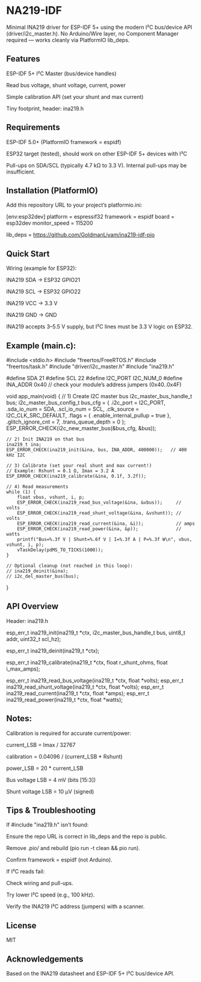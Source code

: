 # NA219-IDF

Minimal INA219 driver for ESP-IDF 5+ using the modern I²C bus/device API (driver/i2c_master.h).
No Arduino/Wire layer, no Component Manager required — works cleanly via PlatformIO lib_deps.

## Features

ESP-IDF 5+ I²C Master (bus/device handles)

Read bus voltage, shunt voltage, current, power

Simple calibration API (set your shunt and max current)

Tiny footprint, header: ina219.h

## Requirements

ESP-IDF 5.0+ (PlatformIO framework = espidf)

ESP32 target (tested), should work on other ESP-IDF 5+ devices with I²C

Pull-ups on SDA/SCL (typically 4.7 kΩ to 3.3 V). Internal pull-ups may be insufficient.

## Installation (PlatformIO)

Add this repository URL to your project’s platformio.ini:

[env:esp32dev]
platform = espressif32
framework = espidf
board = esp32dev
monitor_speed = 115200

lib_deps =
  https://github.com/GoldmanLiyam/ina219-idf-pio



## Quick Start

Wiring (example for ESP32):

INA219 SDA → ESP32 GPIO21

INA219 SCL → ESP32 GPIO22

INA219 VCC → 3.3 V

INA219 GND → GND

INA219 accepts 3–5.5 V supply, but I²C lines must be 3.3 V logic on ESP32.

## Example (main.c):

#include <stdio.h>
#include "freertos/FreeRTOS.h"
#include "freertos/task.h"
#include "driver/i2c_master.h"
#include "ina219.h"

#define SDA       21
#define SCL       22
#define I2C_PORT  I2C_NUM_0
#define INA_ADDR  0x40   // check your module’s address jumpers (0x40..0x4F)

void app_main(void) {
    // 1) Create I2C master bus
    i2c_master_bus_handle_t bus;
    i2c_master_bus_config_t bus_cfg = {
        .i2c_port = I2C_PORT,
        .sda_io_num = SDA,
        .scl_io_num = SCL,
        .clk_source = I2C_CLK_SRC_DEFAULT,
        .flags = { .enable_internal_pullup = true },
        .glitch_ignore_cnt = 7,
        .trans_queue_depth = 0
    };
    ESP_ERROR_CHECK(i2c_new_master_bus(&bus_cfg, &bus));

    // 2) Init INA219 on that bus
    ina219_t ina;
    ESP_ERROR_CHECK(ina219_init(&ina, bus, INA_ADDR, 400000));   // 400 kHz I2C

    // 3) Calibrate (set your real shunt and max current!)
    // Example: Rshunt = 0.1 Ω, Imax = 3.2 A
    ESP_ERROR_CHECK(ina219_calibrate(&ina, 0.1f, 3.2f));

    // 4) Read measurements
    while (1) {
        float vbus, vshunt, i, p;
        ESP_ERROR_CHECK(ina219_read_bus_voltage(&ina, &vbus));     // volts
        ESP_ERROR_CHECK(ina219_read_shunt_voltage(&ina, &vshunt)); // volts
        ESP_ERROR_CHECK(ina219_read_current(&ina, &i));            // amps
        ESP_ERROR_CHECK(ina219_read_power(&ina, &p));              // watts
        printf("Bus=%.3f V | Shunt=%.6f V | I=%.3f A | P=%.3f W\n", vbus, vshunt, i, p);
        vTaskDelay(pdMS_TO_TICKS(1000));
    }

    // Optional cleanup (not reached in this loop):
    // ina219_deinit(&ina);
    // i2c_del_master_bus(bus);
}

## API Overview

Header: ina219.h

esp_err_t ina219_init(ina219_t *ctx,
                      i2c_master_bus_handle_t bus,
                      uint8_t addr,
                      uint32_t scl_hz);

esp_err_t ina219_deinit(ina219_t *ctx);

esp_err_t ina219_calibrate(ina219_t *ctx,
                           float r_shunt_ohms,
                           float i_max_amps);

esp_err_t ina219_read_bus_voltage(ina219_t *ctx, float *volts);
esp_err_t ina219_read_shunt_voltage(ina219_t *ctx, float *volts);
esp_err_t ina219_read_current(ina219_t *ctx, float *amps);
esp_err_t ina219_read_power(ina219_t *ctx, float *watts);


## Notes:

Calibration is required for accurate current/power:

current_LSB = Imax / 32767

calibration = 0.04096 / (current_LSB * Rshunt)

power_LSB = 20 * current_LSB

Bus voltage LSB = 4 mV (bits [15:3])

Shunt voltage LSB = 10 µV (signed)

## Tips & Troubleshooting

If #include "ina219.h" isn’t found:

Ensure the repo URL is correct in lib_deps and the repo is public.

Remove .pio/ and rebuild (pio run -t clean && pio run).

Confirm framework = espidf (not Arduino).

If I²C reads fail:

Check wiring and pull-ups.

Try lower I²C speed (e.g., 100 kHz).

Verify the INA219 I²C address (jumpers) with a scanner.

## License

MIT

## Acknowledgements

Based on the INA219 datasheet and ESP-IDF 5+ I²C bus/device API.
